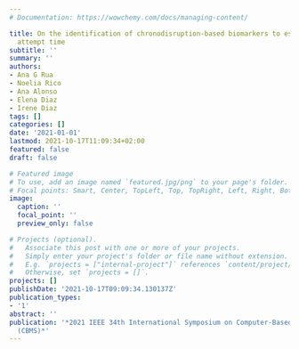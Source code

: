 ```yaml
---
# Documentation: https://wowchemy.com/docs/managing-content/

title: On the identification of chronodisruption-based biomarkers to estimate pregnancy
  attempt time
subtitle: ''
summary: ''
authors:
- Ana G Rua
- Noelia Rico
- Ana Alonso
- Elena Diaz
- Irene Diaz
tags: []
categories: []
date: '2021-01-01'
lastmod: 2021-10-17T11:09:34+02:00
featured: false
draft: false

# Featured image
# To use, add an image named `featured.jpg/png` to your page's folder.
# Focal points: Smart, Center, TopLeft, Top, TopRight, Left, Right, BottomLeft, Bottom, BottomRight.
image:
  caption: ''
  focal_point: ''
  preview_only: false

# Projects (optional).
#   Associate this post with one or more of your projects.
#   Simply enter your project's folder or file name without extension.
#   E.g. `projects = ["internal-project"]` references `content/project/deep-learning/index.md`.
#   Otherwise, set `projects = []`.
projects: []
publishDate: '2021-10-17T09:09:34.130137Z'
publication_types:
- '1'
abstract: ''
publication: '*2021 IEEE 34th International Symposium on Computer-Based Medical Systems
  (CBMS)*'
---
```

